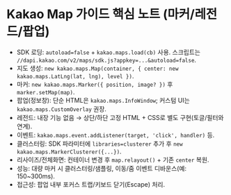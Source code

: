# Kakao Map 가이드 핵심 노트 (마커/레전드/팝업)

- SDK 로딩: `autoload=false` + `kakao.maps.load(cb)` 사용. 스크립트는 `//dapi.kakao.com/v2/maps/sdk.js?appkey=...&autoload=false`.
- 지도 생성: `new kakao.maps.Map(container, { center: new kakao.maps.LatLng(lat, lng), level })`.
- 마커: `new kakao.maps.Marker({ position, image? })` 후 `marker.setMap(map)`.
- 팝업(정보창): 단순 HTML은 `kakao.maps.InfoWindow`; 커스텀 UI는 `kakao.maps.CustomOverlay` 권장.
- 레전드: 내장 기능 없음 → 상단/하단 고정 HTML + CSS로 별도 구현(토글/필터와 연계).
- 이벤트: `kakao.maps.event.addListener(target, 'click', handler)` 등.
- 클러스터링: SDK 파라미터에 `libraries=clusterer` 추가 후 `new kakao.maps.MarkerClusterer({...})`.
- 리사이즈/전체화면: 컨테이너 변경 후 `map.relayout()` + 기존 `center` 복원.
- 성능: 대량 마커 시 클러스터링/샘플링, 이동/줌 이벤트 디바운스(예: 150~300ms).
- 접근성: 팝업 내부 포커스 트랩/키보드 닫기(Escape) 처리.
